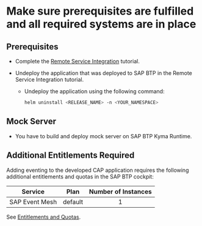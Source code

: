 # Make sure prerequisites are fulfilled and all required systems are in place

## Prerequisites
* Complete the [Remote Service Integration](../../remote-service/README.md) tutorial.
* Undeploy the application that was deployed to SAP BTP in the Remote Service Integration tutorial.

    - Undeploy the application using the following command:

        ```sh
        helm uninstall <RELEASE_NAME> -n <YOUR_NAMESPACE>
        ```

## Mock Server 

* You have to build and deploy mock server on SAP BTP Kyma Runtime.

## Additional Entitlements Required

Adding eventing to the developed CAP application requires the following additional entitlements and quotas in the SAP BTP cockpit:

| Service                           | Plan       | Number of Instances |
|-----------------------------------|------------|:-------------------:|
| SAP Event Mesh| default | 1 |

See [Entitlements and Quotas](https://help.sap.com/products/BTP/65de2977205c403bbc107264b8eccf4b/00aa2c23479d42568b18882b1ca90d79.html?locale=en-US).








